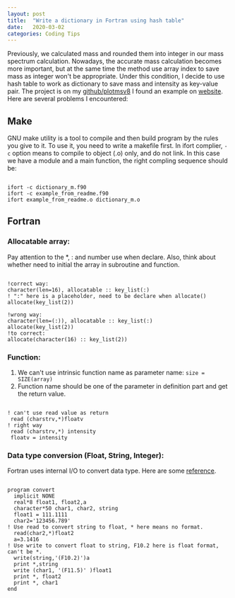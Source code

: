 ```yaml
---
layout: post
title:  "Write a dictionary in Fortran using hash table"
date:   2020-03-02
categories: Coding Tips
---
```

Previously, we calculated mass and rounded them into integer in our mass spectrum calculation. Nowadays, the accurate mass calculation becomes more important, but at the same time the method use array index to save mass as integer won't be appropriate. Under this condition, I decide to use hash table to work as dictionary to save mass and intensity as key-value pair.
The project is on my [github/plotmsv8](https://github.com/Shunyang2018/QCEIMS-analysis/tree/master/plotmsv8)
I found an example on [website](https://github.com/pdebuyl/fortran_hash_table). Here are several problems I encountered:

## Make
GNU make utility is a tool to compile and then build program by the rules you give to it. To use it, you need to write a makefile first.
In ifort complier, `-c` option means to compile to object (.o) only, and do not link.
In this case we have a module and a main function, the right compling sequence should be:
<pre><code>
ifort -c dictionary_m.f90
ifort -c example_from_readme.f90
ifort example_from_readme.o dictionary_m.o
</code></pre>

## Fortran
### Allocatable array:
Pay attention to the \*, \: and number use when declare. Also, think about whether need to initial the array in subroutine and function.

<pre><code>
!correct way:
character(len=16), allocatable :: key_list(:)
! ":" here is a placeholder, need to be declare when allocate()
allocate(key_list(2))

!wrong way:
character(len=(:)), allocatable :: key_list(:)
allocate(key_list(2))
!to correct:
allocate(character(16) :: key_list(2))
</code></pre>

### Function:
1. We can't use intrinsic function name as parameter name: `size = SIZE(array)`
2. Function name should be one of the parameter in definition part and get the return value.
<pre><code>
! can't use read value as return
 read (charstrv,*)floatv
! right way
 read (charstrv,*) intensity
 floatv = intensity
</code></pre>

### Data type conversion (Float, String, Integer):
Fortran uses internal I/O to convert data type. Here are some [reference](https://www.eng-tips.com/viewthread.cfm?qid=4337).

<pre><code>
program convert
  implicit NONE
  real*8 float1, float2,a
  character*50 char1, char2, string
  float1 = 111.1111
  char2='123456.789'
! Use read to convert string to float, * here means no format.
  read(char2,*)float2
  a=3.1416
! Use write to convert float to string, F10.2 here is float format, can't be *.
  write(string,'(F10.2)')a
  print *,string
  write (char1, '(F11.5)' )float1
  print *, float2
  print *, char1
end
</code></pre>












